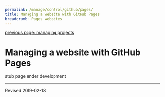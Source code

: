 ```yaml
---
permalink: /manage/control/github/pages/
title: Managing a website with GitHub Pages
breadcrumb: Pages websites
---
```


[previous page: managing projects](../projects/)

# Managing a website with GitHub Pages

stub page under development

----
Revised 2019-02-18
